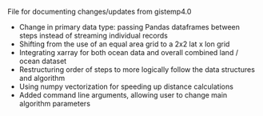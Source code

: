 File for documenting changes/updates from gistemp4.0

- Change in primary data type: passing Pandas dataframes between steps instead of streaming individual records
- Shifting from the use of an equal area grid to a 2x2 lat x lon grid
- Integrating xarray for both ocean data and overall combined land / ocean dataset
- Restructuring order of steps to more logically follow the data structures and algorithm
- Using numpy vectorization for speeding up distance calculations
- Added command line arguments, allowing user to change main algorithm parameters